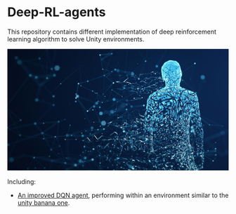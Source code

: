 # Deep-RL-agents

This repository contains different implementation of deep reinforcement learning algorithm to solve Unity environments.  

<p align="center">
  <img src="https://github.com/ClemPalf/Deep-RL-agents/blob/main/agent.jpg?raw=true"/>
</p>  

Including:  
-	[An improved DQN agent](https://github.com/ClemPalf/Deep-RL-agents/tree/main/Improved%20DQN), performing within an environment similar to the [unity banana one](https://github.com/Unity-Technologies/ml-agents/blob/master/docs/Learning-Environment-Examples.md#banana-collector).  













